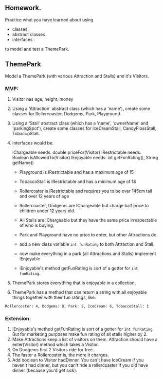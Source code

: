 ## Homework.

Practice what you have learned about using

* classes,
* abstract classes
* interfaces

to model and test a ThemePark.

## ThemePark

Model a ThemePark (with various Attraction and Stalls) and it's Visitors.

### MVP:


1. Visitor has age, height, money
2. Using a 'Attraction' abstract class (which has a 'name'), create some classes for Rollercoaster, Dodgems, Park, Playground.
3. Using a 'Stall' abstract class (which has a 'name', 'ownerName' and 'parkingSpot'), create some classes for IceCreamStall, CandyFlossStall, TobaccoStall.

5. Interfaces would be:

	IChargeable needs: double priceFor(Visitor)
	IRestrictable needs: Boolean isAllowedTo(Visitor)
	IEnjoyable needs: int getFunRating(), String getName()


	- Playground is IRestrictable and has a maximum age of 15
	- TobaccoStall is IRestrictable and has a minimum age of 18
	- Rollercoster is IRestrictable and requires you to be over 145cm tall and over 12 years of age

	- Rollercoaster, Dodgems are IChargeable but charge half price to children under 12 years old.
	- All Stalls are IChargeable but they have the same price irrespectable of who is buying.
	- Park and Playground have no price to enter, but other Attractions do.

	- add a new class variable `int funRating` to both Attraction and Stall.
	- now make everything in a park (all Attractions and Stalls) implement IEnjoyable
	- IEnjoyable's method getFunRating is sort of a getter for `int funRating`.


4. ThemePark stores everything that is enjoyable in a collection.
5. ThemePark has a method that can return a string with all enjoyable things together with their fun ratings, like:

`Rollercoster: 4, Dodgems: 8, Park: 2, IceCream: 6, TobaccoStall: 1 `

### Extension:

1. IEnjoyable's method getFunRating is sort of a getter for `int funRating`. But for marketing purposes make fun rating of all stalls higher by 2.
1. Make Attractions keep a list of visitors on them. Attraction should have a enter(Visitor) method which takes a Visitor.
2. On Dodgems first 2 Visitors ride for free.
3. The faster a Rollercoster is, the more it charges.
4. Add boolean to Visitor hadDinner. You can't have IceCream if you haven't had dinner, but you can't ride a rollercoaster if you did have dinner (because you'd get sick).  
